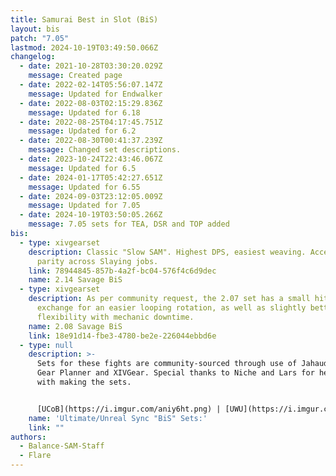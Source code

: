 ```yaml
---
title: Samurai Best in Slot (BiS)
layout: bis
patch: "7.05"
lastmod: 2024-10-19T03:49:50.066Z
changelog:
  - date: 2021-10-28T03:30:20.029Z
    message: Created page
  - date: 2022-02-14T05:56:07.147Z
    message: Updated for Endwalker
  - date: 2022-08-03T02:15:29.836Z
    message: Updated for 6.18
  - date: 2022-08-25T04:17:45.751Z
    message: Updated for 6.2
  - date: 2022-08-30T00:41:37.239Z
    message: Changed set descriptions.
  - date: 2023-10-24T22:43:46.067Z
    message: Updated for 6.5
  - date: 2024-01-17T05:42:27.651Z
    message: Updated for 6.55
  - date: 2024-09-03T23:12:05.009Z
    message: Updated for 7.05
  - date: 2024-10-19T03:50:05.266Z
    message: 7.05 sets for TEA, DSR and TOP added
bis:
  - type: xivgearset
    description: Classic "Slow SAM". Highest DPS, easiest weaving. Accessories have
      parity across Slaying jobs.
    link: 78944845-857b-4a2f-bc04-576f4c6d9dec
    name: 2.14 Savage BiS
  - type: xivgearset
    description: As per community request, the 2.07 set has a small hit in DPS in
      exchange for an easier looping rotation, as well as slightly better
      flexibility with mechanic downtime.
    name: 2.08 Savage BiS
    link: 18e91d14-fbe3-4780-be2e-226044ebbd6e
  - type: null
    description: >-
      Sets for these fights are community-sourced through use of Jahaudant's
      Gear Planner and XIVGear. Special thanks to Niche and Lars for helping
      with making the sets.


      [UCoB](https://i.imgur.com/aniy6ht.png) | [UWU](https://i.imgur.com/QEmLdA9.png) | [TEA](https://xivgear.app/?page=sl%7C9c1a2528-c316-4601-9913-d5cad57f7656) | [DSR](https://xivgear.app/?page=sl%7Cfef708a3-5679-4790-938d-f2cb3d5bbda8) | [TOP](https://xivgear.app/?page=sl%7C87b0e17b-692e-4f5d-a732-8fdc1b577f9a)
    name: 'Ultimate/Unreal Sync "BiS" Sets:'
    link: ""
authors:
  - Balance-SAM-Staff
  - Flare
---
```

